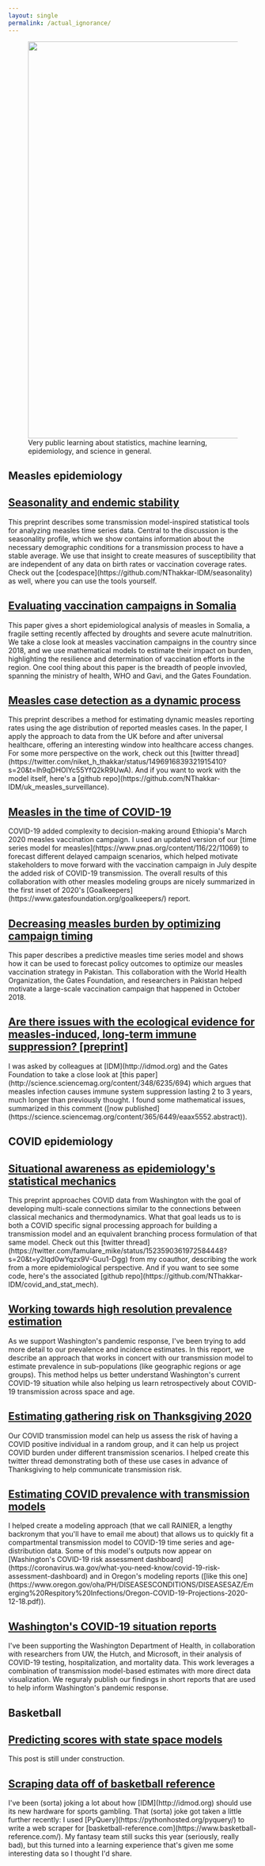 ```yaml
---
layout: single
permalink: /actual_ignorance/
---
```


<!-- Banner heading -->
<figure>
<center> <img src="../assets/images/ai_banner.png" width="800px" /> </center>
<figcaption> Very public learning about statistics, machine learning, epidemiology, and science in general.  </figcaption>
</figure>

<!-- measles Epi section -->
<h2 id="measles header" class="archive__subtitle">Measles epidemiology</h2>
<h2 class="archive__item-title" itemprop="headline">
	<a href="https://arxiv.org/abs/2405.09664">Seasonality and endemic stability</a>
</h2>
This preprint describes some transmission model-inspired statistical tools for analyzing measles time series data. Central to the discussion is the seasonality profile, which we show contains information about the necessary demographic conditions for a transmission process to have a stable average. We use that insight to create measures of susceptibility that are independent of any data on birth rates or vaccination coverage rates. Check out the [codespace](https://github.com/NThakkar-IDM/seasonality) as well, where you can use the tools yourself.

<h2 class="archive__item-title" itemprop="headline">
	<a href="https://www.mdpi.com/2076-393X/12/3/314">Evaluating vaccination campaigns in Somalia</a>
</h2>
This paper gives a short epidemiological analysis of measles in Somalia, a fragile setting recently affected by droughts and severe acute malnutrition. We take a close look at measles vaccination campaigns in the country since 2018, and we use mathematical models to estimate their impact on burden, highlighting the resilience and determination of vaccination efforts in the region. One cool thing about this paper is the breadth of people invovled, spanning the ministry of health, WHO and Gavi, and the Gates Foundation.

<h2 class="archive__item-title" itemprop="headline">
	<a href="https://arxiv.org/abs/2202.11222">Measles case detection as a dynamic process</a>
</h2>
This preprint describes a method for estimating dynamic measles reporting rates using the age distribution of reported measles cases. In the paper, I apply the approach to data from the UK before and after universal healthcare, offering an interesting window into healthcare access changes. For some more perspective on the work, check out this [twitter thread](https://twitter.com/niket_h_thakkar/status/1496916839321915410?s=20&t=lh9qDHOlYc55YfQ2kR9UwA). And if you want to work with the model itself, here's a [github repo](https://github.com/NThakkar-IDM/uk_measles_surveillance). 

<h2 class="archive__item-title" itemprop="headline">
	<a href="https://www.gatesfoundation.org/goalkeepers/report/2020-report/#GlobalPerspective">Measles in the time of COVID-19</a>
</h2>
COVID-19 added complexity to decision-making around Ethiopia's March 2020 measles vaccination campaign. I used an updated version of our [time series model for measles](https://www.pnas.org/content/116/22/11069) to forecast different delayed campaign scenarios, which helped motivate stakeholders to move forward with the vaccination campaign in July despite the added risk of COVID-19 transmission. The overall results of this collaboration with other measles modeling groups are nicely summarized in the first inset of 2020's [Goalkeepers](https://www.gatesfoundation.org/goalkeepers/) report.

<h2 class="archive__item-title" itemprop="headline">
	<a href="https://www.pnas.org/content/116/22/11069">Decreasing measles burden by optimizing campaign timing</a>
</h2>
This paper describes a predictive measles time series model and shows how it can be used to forecast policy outcomes to optimize our measles vaccination strategy in Pakistan. This collaboration with the World Health Organization, the Gates Foundation, and researchers in Pakistan helped motivate a large-scale vaccination campaign that happened in October 2018. 

<h2 class="archive__item-title" itemprop="headline">
	<a href="https://nthakkar.github.io/assets/docs/comment_immuneshadow.pdf">Are there issues with the ecological evidence for measles-induced, long-term immune suppression? [preprint]</a>
</h2>
I was asked by colleagues at [IDM](http://idmod.org) and the Gates Foundation to take a close look at [this paper](http://science.sciencemag.org/content/348/6235/694) which argues that measles infection causes immune system suppression lasting 2 to 3 years, much longer than previously thought. I found some mathematical issues, summarized in this comment ([now published](https://science.sciencemag.org/content/365/6449/eaax5552.abstract)).

<!-- Posts v2 (Manual for more control?) -->
<h2 id="covid header" class="archive__subtitle">COVID epidemiology</h2>
<h2 class="archive__item-title" itemprop="headline">
	<a href="https://arxiv.org/abs/2205.02150">Situational awareness as epidemiology's statistical mechanics</a>
</h2>
This preprint approaches COVID data from Washington with the goal of developing multi-scale connections similar to the connections between classical mechanics and thermodynamics. What that goal leads us to is both a COVID specific signal processing approach for building a transmission model and an equivalent branching process formulation of that same model. Check out this [twitter thread](https://twitter.com/famulare_mike/status/1523590361972584448?s=20&t=y2Iqd0wYqzx9V-Guu1-Dgg) from my coauthor, describing the work from a more epidemiological perspective. And if you want to see some code, here's the associated [github repo](https://github.com/NThakkar-IDM/covid_and_stat_mech). 

<h2 class="archive__item-title" itemprop="headline">
	<a href="https://iazpvnewgrp01.blob.core.windows.net/source/2021-02/reports/pdf/Towards_robust_real_time_high_resolution_COVID_19_prevalence_and_incidence_estimation.pdf">Working towards high resolution prevalence estimation</a>
</h2>
As we support Washington's pandemic response, I've been trying to add more detail to our prevalence and incidence estimates. In this report, we describe an approach that works in concert with our transmission model to estimate prevalence in sub-populations (like geographic regions or age groups). This method helps us better understand Washington's current COVID-19 situation while also helping us learn retrospectively about COVID-19 transmission across space and age.

<h2 class="archive__item-title" itemprop="headline">
	<a href="https://twitter.com/famulare_mike/status/1328858771733454850?s=20">Estimating gathering risk on Thanksgiving 2020</a>
</h2>
Our COVID transmission model can help us assess the risk of having a COVID positive individual in a random group, and it can help us project COVID burden under different transmission scenarios. I helped create this twitter thread demonstrating both of these use cases in advance of Thanksgiving to help communicate transmission risk.

<h2 class="archive__item-title" itemprop="headline">
	<a href="https://iazpvnewgrp01.blob.core.windows.net/source/2021-02/reports/pdf/One_state_many_outbreaks.pdf">Estimating COVID prevalence with transmission models</a>
</h2>
I helped create a modeling approach (that we call RAINIER, a lengthy backronym that you'll have to email me about) that allows us to quickly fit a compartmental transmission model to COVID-19 time series and age-distribution data. Some of this model's outputs now appear on [Washington's COVID-19 risk assessment dashboard](https://coronavirus.wa.gov/what-you-need-know/covid-19-risk-assessment-dashboard) and in Oregon's modeling reports ([like this one](https://www.oregon.gov/oha/PH/DISEASESCONDITIONS/DISEASESAZ/Emerging%20Respitory%20Infections/Oregon-COVID-19-Projections-2020-12-18.pdf)). 

<h2 class="archive__item-title" itemprop="headline">
	<a href="https://covid.idmod.org/#/SituationReports">Washington's COVID-19 situation reports</a>
</h2>
I've been supporting the Washington Department of Health, in collaboration with researchers from UW, the Hutch, and Microsoft, in their analysis of COVID-19 testing, hospitalization, and mortality data. This work leverages a combination of transmission model-based estimates with more direct data visualization. We reguraly publish our findings in short reports that are used to help inform Washington's pandemic response. 

<!-- Stats and bball section -->
<h2 id="basketball header" class="archive__subtitle">Basketball</h2>
<h2 class="archive__item-title" itemprop="headline">
	<a href="https://nthakkar.github.io/state_space/" rel="permalink">Predicting scores with state space models</a>
</h2>
This post is still under construction.

<h2 class="archive__item-title" itemprop="headline">
	<a href="https://nthakkar.github.io/bballref/" rel="permalink">Scraping data off of basketball reference</a>
</h2>
I've been (sorta) joking a lot about how [IDM](http://idmod.org) should use its new hardware for sports gambling. That (sorta) joke got taken a little further recently: I used [PyQuery](https://pythonhosted.org/pyquery/) to write a web scraper for [basketball-reference.com](https://www.basketball-reference.com/). My fantasy team still sucks this year (seriously, really bad), but this turned into a learning experience that's given me some interesting data so I thought I'd share.

